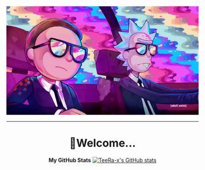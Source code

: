 <div align="center">
<img src="ImgForReadme/Watch Rick And Morty.gif">
</div>
<hr>
<div align="center"><h1>🚀Welcome...</h1></div>
<center>
<b>My GitHub Stats</b>
<a href="http://www.github.com/TeeRa-x"><img src="https://github-readme-stats.vercel.app/api?username=TeeRa-x&show_icons=true&hide=&count_private=true&title_color=0891b2&text_color=ffffff&icon_color=0891b2&bg_color=1c1917&hide_border=true&show_icons=true" alt="TeeRa-x's GitHub stats" /></a>
</center>

